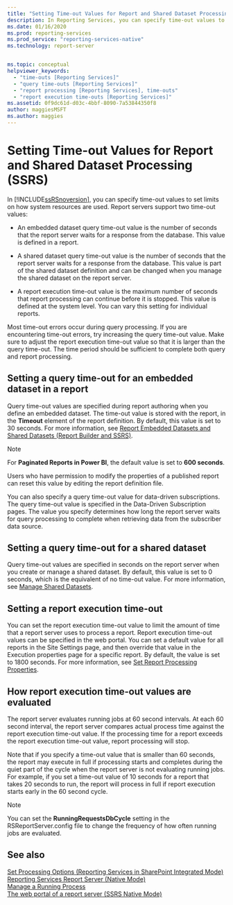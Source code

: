 ```yaml
---
title: "Setting Time-out Values for Report and Shared Dataset Processing | Microsoft Docs"
description: In Reporting Services, you can specify time-out values to set limits on how system resources are used.
ms.date: 01/16/2020
ms.prod: reporting-services
ms.prod_service: "reporting-services-native"
ms.technology: report-server


ms.topic: conceptual
helpviewer_keywords: 
  - "time-outs [Reporting Services]"
  - "query time-outs [Reporting Services]"
  - "report processing [Reporting Services], time-outs"
  - "report execution time-outs [Reporting Services]"
ms.assetid: 0f9dc61d-d03c-4bbf-8090-7a53844350f8
author: maggiesMSFT
ms.author: maggies
---
```

# Setting Time-out Values for Report and Shared Dataset Processing (SSRS)
In [!INCLUDE[ssRSnoversion](../../includes/ssrsnoversion-md.md)], you can specify time-out values to set limits on how system resources are used. Report servers support two time-out values:  
  
- An embedded dataset query time-out value is the number of seconds that the report server waits for a response from the database. This value is defined in a report.  
  
- A shared dataset query time-out value is the number of seconds that the report server waits for a response from the database. This value is part of the shared dataset definition and can be changed when you manage the shared dataset on the report server.  
  
- A report execution time-out value is the maximum number of seconds that report processing can continue before it is stopped. This value is defined at the system level. You can vary this setting for individual reports.  
  
 Most time-out errors occur during query processing. If you are encountering time-out errors, try increasing the query time-out value. Make sure to adjust the report execution time-out value so that it is larger than the query time-out. The time period should be sufficient to complete both query and report processing.  
  
## Setting a query time-out for an embedded dataset in a report  
 Query time-out values are specified during report authoring when you define an embedded dataset. The time-out value is stored with the report, in the **Timeout** element of the report definition. By default, this value is set to 30 seconds. For more information, see [Report Embedded Datasets and Shared Datasets &#40;Report Builder and SSRS&#41;](../../reporting-services/report-data/report-embedded-datasets-and-shared-datasets-report-builder-and-ssrs.md).  
 
 > [!NOTE]  
 > For **Paginated Reports in Power BI**, the default value is set to **600 seconds**.
 
 Users who have permission to modify the properties of a published report can reset this value by editing the report definition file.  
  
 You can also specify a query time-out value for data-driven subscriptions. The query time-out value is specified in the Data-Driven Subscription pages. The value you specify determines how long the report server waits for query processing to complete when retrieving data from the subscriber data source.  
  
## Setting a query time-out for a shared dataset  
 Query time-out values are specified in seconds on the report server when you create or manage a shared dataset. By default, this value is set to 0 seconds, which is the equivalent of no time-out value. For more information, see [Manage Shared Datasets](../../reporting-services/report-data/manage-shared-datasets.md).  
  
## Setting a report execution time-out  
 You can set the report execution time-out value to limit the amount of time that a report server uses to process a report. Report execution time-out values can be specified in the web portal. You can set a default value for all reports in the Site Settings page, and then override that value in the Execution properties page for a specific report. By default, the value is set to 1800 seconds. For more information, see [Set Report Processing Properties](../../reporting-services/report-server/set-report-processing-properties.md).  
  
## How report execution time-out values are evaluated  
 The report server evaluates running jobs at 60 second intervals. At each 60 second interval, the report server compares actual process time against the report execution time-out value. If the processing time for a report exceeds the report execution time-out value, report processing will stop.  
  
 Note that if you specify a time-out value that is smaller than 60 seconds, the report may execute in full if processing starts and completes during the quiet part of the cycle when the report server is not evaluating running jobs. For example, if you set a time-out value of 10 seconds for a report that takes 20 seconds to run, the report will process in full if report execution starts early in the 60 second cycle.  
  
> [!NOTE]  
> You can set the **RunningRequestsDbCycle** setting in the RSReportServer.config file to change the frequency of how often running jobs are evaluated.  
  
## See also  
 [Set Processing Options &#40;Reporting Services in SharePoint Integrated Mode&#41;](../../reporting-services/report-server-sharepoint/set-processing-options-reporting-services-in-sharepoint-integrated-mode.md)   
 [Reporting Services Report Server &#40;Native Mode&#41;](../../reporting-services/report-server/reporting-services-report-server-native-mode.md)   
 [Manage a Running Process](../../reporting-services/subscriptions/manage-a-running-process.md)   
 [The web portal of a report server (SSRS Native Mode)](../../reporting-services/web-portal-ssrs-native-mode.md)  
  
